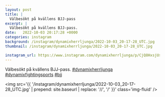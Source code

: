 ```yaml
---
layout: post
title: |
  Välbesökt på kvällens BJJ-pass
excerpt: |
  Välbesökt på kvällens BJJ-pass.   
date:   2022-10-03 20:17:28 +0000
categories: instagram
background: /instagram/dynamixherrljunga/2022-10-03_20-17-28_UTC.jpg
thumbnail: /instagram/dynamixherrljunga/2022-10-03_20-17-28_UTC.jpg

instagram_url: https://www.instagram.com/dynamixherrljunga/p/CjQ8HxsjUsF
---
```

Välbesökt på kvällens BJJ-pass. [#dynamixherrljunga](https://www.instagram.com/explore/tags/dynamixherrljunga/) [#dynamixfightingsports](https://www.instagram.com/explore/tags/dynamixfightingsports/) [#bjj](https://www.instagram.com/explore/tags/bjj/)



<img src='{{ '/instagram/dynamixherrljunga/2022-10-03_20-17-28_UTC.jpg' | prepend: site.baseurl | replace: '//', '/' }}' class='img-fluid' />
